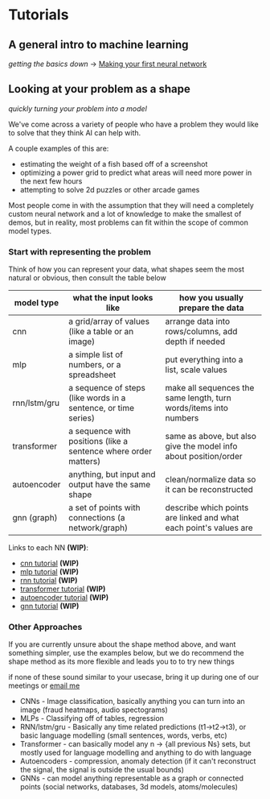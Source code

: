 # Tutorials

## A general intro to machine learning 

_getting the basics down_ -> [Making your first neural network](tutorials/nn_base.md)

## Looking at your problem as a shape

_quickly turning your problem into a model_

We've come across a variety of people who have a problem they would like to solve that they think AI can help with.

A couple examples of this are:

 - estimating the weight of a fish based off of a screenshot
 - optimizing a power grid to predict what areas will need more power in the next few hours
 - attempting to solve 2d puzzles or other arcade games

Most people come in with the assumption that they will need a completely custom neural network and a lot of knowledge to make the smallest of demos, but in reality, most problems can fit within the scope of common model types.

### Start with representing the problem

Think of how you can represent your data, what shapes seem the most natural or obvious, then consult the table below

| model type   | what the input looks like                           | how you usually prepare the data            |
|--------------|-----------------------------------------------------|---------------------------------------------|
| cnn          | a grid/array of values (like a table or an image)   | arrange data into rows/columns, add depth if needed |
| mlp          | a simple list of numbers, or a spreadsheet          | put everything into a list, scale values    |
| rnn/lstm/gru | a sequence of steps (like words in a sentence, or time series) | make all sequences the same length, turn words/items into numbers |
| transformer  | a sequence with positions (like a sentence where order matters) | same as above, but also give the model info about position/order |
| autoencoder  | anything, but input and output have the same shape  | clean/normalize data so it can be reconstructed |
| gnn (graph)  | a set of points with connections (a network/graph)  | describe which points are linked and what each point's values are |

Links to each NN **(WIP)**:

- [cnn tutorial](tutorials/cnn.md)  **(WIP)**
- [mlp tutorial](tutorials/mlp.md)  **(WIP)**
- [rnn tutorial](tutorials/rnn.md)  **(WIP)**
- [transformer tutorial](tutorials/transformers.md)  **(WIP)**
- [autoencoder tutorial](tutorials/autoencoders.md)  **(WIP)**
- [gnn tutorial](tutorials/gnn.md)  **(WIP)**

### Other Approaches

If you are currently unsure about the shape method above, and want something simpler, use the examples below, but we do recommend the shape method as its more flexible and leads you to to try new things

if none of these sound similar to your usecase, bring it up during one of our meetings or [email me](mailto:vatsapandey123@gmail.com)

 - CNNs - Image classification, basically anything you can turn into an image (fraud heatmaps, audio spectograms)
 - MLPs - Classifying off of tables, regression
 - RNN/lstm/gru - Basically any time related predictions (t1->t2->t3), or basic language modelling (small sentences, words, verbs, etc)
 - Transformer - can basically model any n -> {all previous Ns} sets, but mostly used for language modelling and anything to do with language
 - Autoencoders - compression, anomaly detection (if it can't reconstruct the signal, the signal is outside the usual bounds)
 - GNNs - can model anything representable as a graph or connected points (social networks, databases, 3d models, atoms/molecules)


